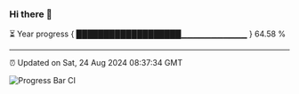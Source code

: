 ### Hi there 👋

⏳ Year progress { ███████████████████▁▁▁▁▁▁▁▁▁▁▁ } 64.58 %

---

⏰ Updated on Sat, 24 Aug 2024 08:37:34 GMT

![Progress Bar CI](https://github.com/IshwaranRudhara/GIT-ACTION/workflows/Progress%20Bar%20CI/badge.svg)

